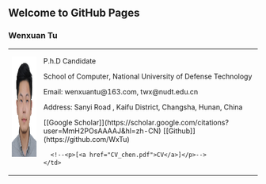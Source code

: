 ## Welcome to GitHub Pages

### Wenxuan Tu

<table class="imgtable">
  <tr>
    <td>
      <img src="/image.JPG" alt="Wenxuan Tu" width="160px" height="201.6px" />&nbsp;
    </td>
    <td align="left">
      <p>P.h.D Candidate</p>
      <p>School of Computer, National University of Defense Technology</p>
      <p>Email: wenxuantu@163.com, twx@nudt.edu.cn</p>
      <p>Address: Sanyi Road , Kaifu District, Changsha, Hunan, China</p>
      <p> [[Google Scholar]](https://scholar.google.com/citations?user=MmH2POsAAAAJ&hl=zh-CN) [[Github]](https://github.com/WxTu)</p>
      
      <!--<p>[<a href="CV_chen.pdf">CV</a>]</p>-->
    </td>
 </tr>
</table>

